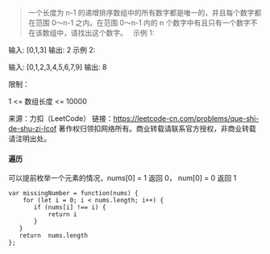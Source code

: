 > 一个长度为 n-1 的递增排序数组中的所有数字都是唯一的，并且每个数字都在范围 0～n-1 之内。在范围 0～n-1 内的 n 个数字中有且只有一个数字不在该数组中，请找出这个数字。
 
示例 1:

输入: [0,1,3]
输出: 2
示例 2:

输入: [0,1,2,3,4,5,6,7,9]
输出: 8
 

限制：

1 <= 数组长度 <= 10000

来源：力扣（LeetCode）
链接：https://leetcode-cn.com/problems/que-shi-de-shu-zi-lcof
著作权归领扣网络所有。商业转载请联系官方授权，非商业转载请注明出处。

#### 遍历
可以提前枚举一个元素的情况，nums[0] = 1 返回 0， num[0] = 0 返回 1
```
var missingNumber = function(nums) {
    for (let i = 0; i < nums.length; i++) {
       if (nums[i] !== i) {
           return i
       }
   }
   return  nums.length
};
```

